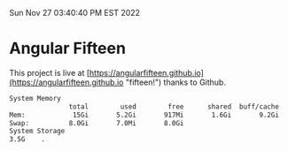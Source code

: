 Sun Nov 27 03:40:40 PM EST 2022

# Angular Fifteen


This project is live at [https://angularfifteen.github.io](https://angularfifteen.github.io "fifteen!") thanks to Github.

```bash
System Memory
               total        used        free      shared  buff/cache   available
Mem:            15Gi       5.2Gi       917Mi       1.6Gi       9.2Gi       8.2Gi
Swap:          8.0Gi       7.0Mi       8.0Gi
System Storage
3.5G	.
```
```bash
